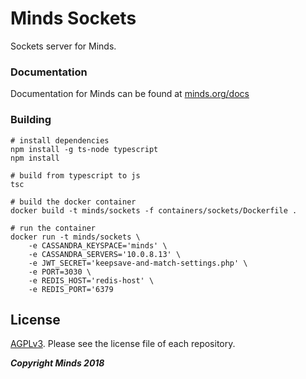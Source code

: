 Minds Sockets
=============

Sockets server for Minds.

### Documentation
Documentation for Minds can be found at [minds.org/docs](https://www.minds.org/docs)

### Building

```
# install dependencies
npm install -g ts-node typescript
npm install

# build from typescript to js
tsc

# build the docker container
docker build -t minds/sockets -f containers/sockets/Dockerfile .

# run the container
docker run -t minds/sockets \
    -e CASSANDRA_KEYSPACE='minds' \
    -e CASSANDRA_SERVERS='10.0.8.13' \
    -e JWT_SECRET='keepsave-and-match-settings.php' \
    -e PORT=3030 \
    -e REDIS_HOST='redis-host' \
    -e REDIS_PORT='6379
```

## License
[AGPLv3](https://www.minds.org/docs/license.html). Please see the license file of each repository.

___Copyright Minds 2018___